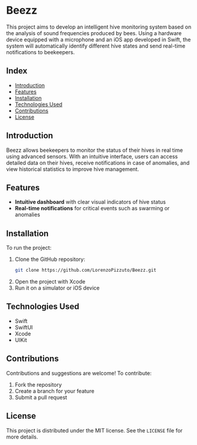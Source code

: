 # Beezz  

This project aims to develop an intelligent hive monitoring system based on the analysis of sound frequencies produced by bees. Using a hardware device equipped with a microphone and an iOS app developed in Swift, the system will automatically identify different hive states and send real-time notifications to beekeepers.

## Index  

- [Introduction](#introduction)  
- [Features](#features)  
- [Installation](#installation)  
- [Technologies Used](#technologies-used)  
- [Contributions](#contributions)  
- [License](#license)  

## Introduction  

Beezz allows beekeepers to monitor the status of their hives in real time using advanced sensors. With an intuitive interface, users can access detailed data on their hives, receive notifications in case of anomalies, and view historical statistics to improve hive management.

## Features  

- **Intuitive dashboard** with clear visual indicators of hive status  
- **Real-time notifications** for critical events such as swarming or anomalies  

## Installation  

To run the project:

1. Clone the GitHub repository:  
   ```sh
   git clone https://github.com/LorenzoPizzuto/Beezz.git  
   ```  
2. Open the project with Xcode  
3. Run it on a simulator or iOS device  

## Technologies Used  

- Swift  
- SwiftUI  
- Xcode  
- UIKit  

## Contributions  

Contributions and suggestions are welcome! To contribute:

1. Fork the repository  
2. Create a branch for your feature  
3. Submit a pull request  

## License  

This project is distributed under the MIT license. See the `LICENSE` file for more details.

